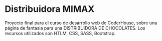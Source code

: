 <h1>Distribuidora MIMAX</h1>

<p> Proyecto final para el curso de desarrollo web de CoderHouse, sobre una página de fantasia para una DISTRIBUIDORA DE CHOCOLATES. 
Los recursos utilizados son HTLM, CSS, SASS, Bootstrap.</p>
